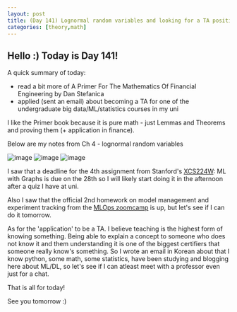 ```yaml
---
layout: post
title: (Day 141) Lognormal random variables and looking for a TA position
categories: [theory,math]
---
```


## Hello :) Today is Day 141!
A quick summary of today:
* read a bit more of A Primer For The Mathematics Of Financial Engineering by Dan Stefanica
* applied (sent an email) about becoming a TA for one of the undergraduate big data/ML/statistics courses in my uni

I like the Primer book because it is pure math - just Lemmas and Theorems and proving them (+ application in finance).

Below are my notes from Ch 4 - lognormal random variables

![image](https://github.com/user-attachments/assets/2ebd239e-0f5d-4f1b-a554-28bd29d53181)
![image](https://github.com/user-attachments/assets/f8e0b9e8-af36-41ec-8e49-ad1628b64eb9)
![image](https://github.com/user-attachments/assets/a4bccbfd-c047-4c2b-b469-3e43822cd30c)

I saw that a deadline for the 4th assignment from Stanford's [XCS224W](https://online.stanford.edu/courses/xcs224w-machine-learning-graphs): ML with Graphs is due on the 28th so I will likely start doing it in the afternoon after a quiz I have at uni. 

Also I saw that the official 2nd homework on model management and experiment tracking from the [MLOps zoomcamp](https://github.com/DataTalksClub/mlops-zoomcamp) is up, but let's see if I can do it tomorrow.



As for the 'application' to be a TA. I believe teaching is the highest form of knowing something. Being able to explain a concept to someone who does not know it and them understanding it is one of the biggest certifiers that someone really know's something. So I wrote an email in Korean about that I know python, some math, some statistics, have been studying and blogging here about ML/DL, so let's see if I can atleast meet with a professor even just for a chat.



That is all for today!

See you tomorrow :) 
